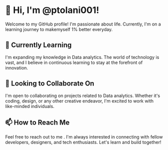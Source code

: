 # 👋 Hi, I'm @ptolani001!

Welcome to my GitHub profile! I'm passionate about life. Currently, I'm on a learning journey to makemyself 1% better everyday.

## 🌱 Currently Learning

I'm expanding my knowledge in Data analytics. The world of technology is vast, and I believe in continuous learning to stay at the forefront of innovation.

## 💼 Looking to Collaborate On

I'm open to collaborating on projects related to Data analytics. Whether it's coding, design, or any other creative endeavor, I'm excited to work with like-minded individuals.

## 📫 How to Reach Me

Feel free to reach out to me . I'm always interested in connecting with fellow developers, designers, and tech enthusiasts. Let's learn and build together!

<!---
ptolani001/ptolani001 is a ✨ special ✨ repository because its `README.md` (this file) appears on your GitHub profile.
You can click the Preview link to take a look at your changes.
--->
